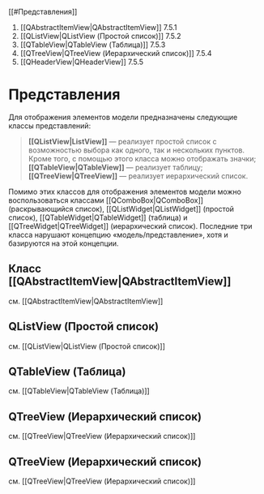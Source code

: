 [[#Представления]]
1. [[QAbstractItemView|QAbstractItemView]] 7.5.1
2. [[QListView|QListView (Простой список)]] 7.5.2
3. [[QTableView|QTableView (Таблица)]] 7.5.3
4. [[QTreeView|QTreeView (Иерархический список)]] 7.5.4
5. [[QHeaderView|QHeaderView]] 7.5.5

# Представления

Для отображения элементов модели предназначены следующие классы представлений:

> **[[QListView|ListView]]** — реализует простой список с возможностью выбора как одного, так и нескольких пунктов. Кроме того, с помощью этого класса можно отображать значки;
> **[[QTableView|QTableView]]** — реализует таблицу;
> **[[QTreeView|QTreeView]]** — реализует иерархический список.

Помимо этих классов для отображения элементов модели можно воспользоваться классами [[QComboBox|QComboBox]] (раскрывающийся список), [[QListWidget|QListWidget]] (простой список), [[QTableWidget|QTableWidget]] (таблица) и [[QTreeWidget|QTreeWidget]] (иерархический список). Последние три класса нарушают концепцию «модель/представление», хотя и базируются на этой концепции. 

## Класс [[QAbstractItemView|QAbstractItemView]]

см. [[QAbstractItemView|QAbstractItemView]]

## QListView (Простой список)

см. [[QListView|QListView (Простой список)]]

## QTableView (Таблица)

см. [[QTableView|QTableView (Таблица)]]

## QTreeView (Иерархический список)

см. [[QTreeView|QTreeView (Иерархический список)]]

## QTreeView (Иерархический список)

см. [[QTreeView|QTreeView (Иерархический список)]]







